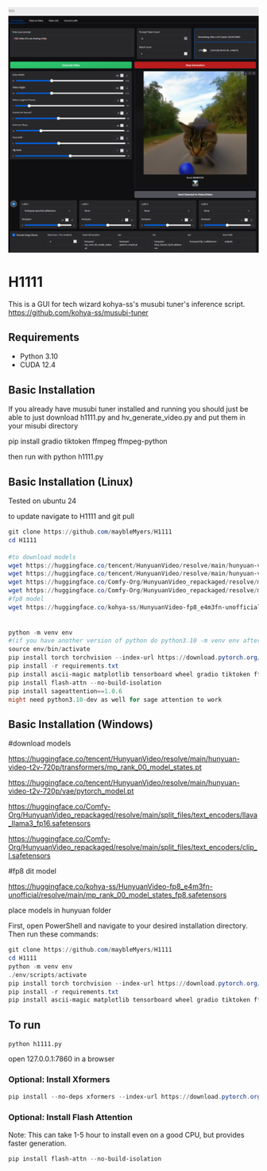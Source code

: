 ![GUI Screenshot](images/screenshot.png)

# H1111

This is a GUI for tech wizard kohya-ss's musubi tuner's inference script.
https://github.com/kohya-ss/musubi-tuner


## Requirements

- Python 3.10
- CUDA 12.4

## Basic Installation

If you already have musubi tuner installed and running you should just be able to just download h1111.py and hv_generate_video.py and put them in your misubi directory

pip install gradio tiktoken ffmpeg ffmpeg-python

then run with python h1111.py

## Basic Installation (Linux)

Tested on ubuntu 24

to update navigate to H1111 and git pull

```powershell
git clone https://github.com/maybleMyers/H1111
cd H1111

#to download models
wget https://huggingface.co/tencent/HunyuanVideo/resolve/main/hunyuan-video-t2v-720p/transformers/mp_rank_00_model_states.pt -P hunyuan
wget https://huggingface.co/tencent/HunyuanVideo/resolve/main/hunyuan-video-t2v-720p/vae/pytorch_model.pt -P hunyuan
wget https://huggingface.co/Comfy-Org/HunyuanVideo_repackaged/resolve/main/split_files/text_encoders/llava_llama3_fp16.safetensors -P hunyuan
wget https://huggingface.co/Comfy-Org/HunyuanVideo_repackaged/resolve/main/split_files/text_encoders/clip_l.safetensors -P hunyuan
#fp8 model
wget https://huggingface.co/kohya-ss/HunyuanVideo-fp8_e4m3fn-unofficial/resolve/main/mp_rank_00_model_states_fp8.safetensors -P hunyuan


python -m venv env
#(if you have another version of python do python3.10 -m venv env after you install it with sudo apt install python3.10 python3.10-venv python3.10-distutils)
source env/bin/activate
pip install torch torchvision --index-url https://download.pytorch.org/whl/cu124 
pip install -r requirements.txt
pip install ascii-magic matplotlib tensorboard wheel gradio tiktoken ffmpeg ffmpeg-python
pip install flash-attn --no-build-isolation
pip install sageattention==1.0.6
might need python3.10-dev as well for sage attention to work

```

## Basic Installation (Windows)

#download models

https://huggingface.co/tencent/HunyuanVideo/resolve/main/hunyuan-video-t2v-720p/transformers/mp_rank_00_model_states.pt

https://huggingface.co/tencent/HunyuanVideo/resolve/main/hunyuan-video-t2v-720p/vae/pytorch_model.pt

https://huggingface.co/Comfy-Org/HunyuanVideo_repackaged/resolve/main/split_files/text_encoders/llava_llama3_fp16.safetensors

https://huggingface.co/Comfy-Org/HunyuanVideo_repackaged/resolve/main/split_files/text_encoders/clip_l.safetensors

#fp8 dit model

https://huggingface.co/kohya-ss/HunyuanVideo-fp8_e4m3fn-unofficial/resolve/main/mp_rank_00_model_states_fp8.safetensors

place models in hunyuan folder

First, open PowerShell and navigate to your desired installation directory. Then run these commands:

```powershell
git clone https://github.com/maybleMyers/H1111
cd H1111
python -m venv env
./env/scripts/activate
pip install torch torchvision --index-url https://download.pytorch.org/whl/cu124 
pip install -r requirements.txt
pip install ascii-magic matplotlib tensorboard wheel gradio tiktoken ffmpeg ffmpeg-python

```

## To run

```
python h1111.py
```

open 127.0.0.1:7860 in a browser

### Optional: Install Xformers
```powershell
pip install --no-deps xformers --index-url https://download.pytorch.org/whl/cu124
```

### Optional: Install Flash Attention
Note: This can take 1-5 hour to install even on a good CPU, but provides faster generation.
```powershell
pip install flash-attn --no-build-isolation
```
```